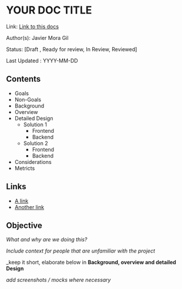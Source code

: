 # YOUR DOC TITLE
Link: [Link to this docs](#)

Author(s): Javier Mora Gil

Status: [Draft , Ready for review, In Review, Reviewed]

Last Updated : YYYY-MM-DD

## Contents

- Goals
- Non-Goals
- Background
- Overview
- Detailed Design
    - Solution 1
        - Frontend
        - Backend
    - Solution 2
        - Frontend
        - Backend
- Considerations
- Metricts

## Links

- [A link](#)
- [Another link](#)

## Objective

_What and why are we doing this?_

_Include context for people that are unfamiliar with the  project_

_keep it short, elaborate below in **Background, overview and detailed Design**

_add screenshots / mocks where necessary_